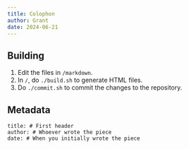 ```yaml
---
title: Colophon
author: Grant
date: 2024-06-21
---
```

## Building
1. Edit the files in `/markdown`.
2. In `/`, do `./build.sh` to generate HTML files.
3. Do `./commit.sh` to commit the changes to the repository.

## Metadata
```
title: # First header
author: # Whoever wrote the piece
date: # When you initially wrote the piece
```